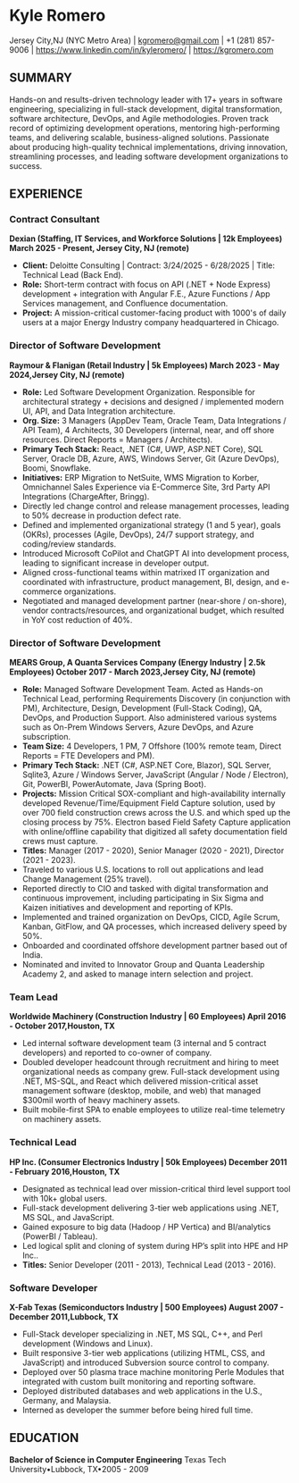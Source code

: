 # Kyle Romero

Jersey City,NJ (NYC Metro Area) | kgromero@gmail.com | +1 (281) 857-9006 | https://www.linkedin.com/in/kyleromero/ | https://kgromero.com

## SUMMARY
Hands-on and results-driven technology leader with 17+ years in software engineering, specializing in full-stack development, digital transformation, software architecture, DevOps, and Agile methodologies. Proven track record of optimizing development operations, mentoring high-performing teams, and delivering scalable, business-aligned solutions. Passionate about producing high-quality technical implementations, driving innovation, streamlining processes, and leading software development organizations to success.

## EXPERIENCE

### Contract Consultant
**Dexian (Staffing, IT Services, and Workforce Solutions | 12k Employees) March 2025 - Present, Jersey City, NJ (remote)**
 - **Client:** Deloitte Consulting | Contract: 3/24/2025 - 6/28/2025 | Title: Technical Lead (Back End).
 - **Role:** Short-term contract with focus on API (.NET + Node Express) development + integration with Angular F.E., Azure Functions / App Services management, and Confluence documentation.
 - **Project:** A mission-critical customer-facing product with 1000's of daily users at a major Energy Industry company headquartered in Chicago.

### Director of Software Development
**Raymour & Flanigan (Retail Industry | 5k Employees) March 2023 - May 2024,Jersey City, NJ (remote)**
 - **Role:** Led Software Development Organization. Responsible for architectural strategy + decisions and designed / implemented modern UI, API, and Data Integration architecture.
 - **Org. Size:** 3 Managers (AppDev Team, Oracle Team, Data Integrations / API Team), 4 Architects, 30 Developers (internal, near, and off shore resources. Direct Reports = Managers / Architects).
 - **Primary Tech Stack:** React, .NET (C#, UWP, ASP.NET Core), SQL Server, Oracle DB, Azure, AWS, Windows Server, Git (Azure DevOps), Boomi, Snowflake.
 - **Initiatives:** ERP Migration to NetSuite, WMS Migration to Korber, Omnichannel Sales Experience via E-Commerce Site, 3rd Party API Integrations (ChargeAfter, Bringg).
 - Directly led change control and release management processes, leading to 50% decrease in production defect rate.
 - Defined and implemented organizational strategy (1 and 5 year), goals (OKRs), processes (Agile, DevOps), 24/7 support strategy, and coding/review standards.
 - Introduced Microsoft CoPilot and ChatGPT AI into development process, leading to significant increase in developer output.
 - Aligned cross-functional teams within matrixed IT organization and coordinated with infrastructure, product management, BI, design, and e-commerce organizations.
 - Negotiated and managed development partner (near-shore / on-shore), vendor contracts/resources, and organizational budget, which resulted in YoY cost reduction of 40%.

### Director of Software Development
**MEARS Group, A Quanta Services Company (Energy Industry | 2.5k Employees) October 2017 - March 2023,Jersey City, NJ (remote)**
 - **Role:** Managed Software Development Team. Acted as Hands-on Technical Lead, performing Requirements Discovery (in conjunction with PM), Architecture, Design, Development (Full-Stack
Coding), QA, DevOps, and Production Support. Also administered various systems such as On-Prem Windows Servers, Azure DevOps, and Azure subscription.
 - **Team Size:** 4 Developers, 1 PM, 7 Offshore (100% remote team, Direct Reports = FTE Developers and PM).
 - **Primary Tech Stack:** .NET (C#, ASP.NET Core, Blazor), SQL Server, Sqlite3, Azure / Windows Server, JavaScript (Angular / Node / Electron), Git, PowerBI, PowerAutomate, Java (Spring Boot).
 - **Projects:** Mission Critical SOX-compliant and high-availability internally developed Revenue/Time/Equipment Field Capture solution, used by over 700 field construction crews across the U.S.
and which sped up the closing process by 75%. Electron based Field Safety Capture application with online/offline capability that digitized all safety documentation field crews must capture.
 - **Titles:** Manager (2017 - 2020), Senior Manager (2020 - 2021), Director (2021 - 2023).
 - Traveled to various U.S. locations to roll out applications and lead Change Management (25% travel).
 - Reported directly to CIO and tasked with digital transformation and continuous improvement, including participating in Six Sigma and Kaizen initiatives and development and reporting of KPIs.
 - Implemented and trained organization on DevOps, CICD, Agile Scrum, Kanban, GitFlow, and QA processes, which increased delivery speed by 50%.
 - Onboarded and coordinated offshore development partner based out of India.
 - Nominated and invited to Innovator Group and Quanta Leadership Academy 2, and asked to manage intern selection and project.

### Team Lead
**Worldwide Machinery (Construction Industry | 60 Employees) April 2016 - October 2017,Houston, TX**
- Led internal software development team (3 internal and 5 contract developers) and reported to co-owner of company.
- Doubled developer headcount through recruitment and hiring to meet organizational needs as company grew.
    Full-stack development using .NET, MS-SQL, and React which delivered mission-critical asset management software (desktop, mobile, and web) that managed $300mil worth of
    heavy machinery assets.
- Built mobile-first SPA to enable employees to utilize real-time telemetry on machinery assets.

### Technical Lead
**HP Inc. (Consumer Electronics Industry | 50k Employees) December 2011 - February 2016,Houston, TX**
- Designated as technical lead over mission-critical third level support tool with 10k+ global users.
- Full-stack development delivering 3-tier web applications using .NET, MS SQL, and JavaScript.
- Gained exposure to big data (Hadoop / HP Vertica) and BI/analytics (PowerBI / Tableau).
- Led logical split and cloning of system during HPʼs split into HPE and HP Inc..
- **Titles:** Senior Developer (2011 - 2013), Technical Lead (2013 - 2016).

### Software Developer
**X-Fab Texas (Semiconductors Industry | 500 Employees) August 2007 - December 2011,Lubbock, TX**
- Full-Stack developer specializing in .NET, MS SQL, C++, and Perl development (Windows and Linux).
- Built responsive 3-tier web applications (utilizing HTML, CSS, and JavaScript) and introduced Subversion source control to company.
- Deployed over 50 plasma trace machine monitoring Perle Modules that integrated with custom built monitoring and reporting software.
- Deployed distributed databases and web applications in the U.S., Germany, and Malaysia.
- Interned as developer the summer before being hired full time.

## EDUCATION

**Bachelor of Science in Computer Engineering**
Texas Tech University•Lubbock, TX•2005 - 2009


